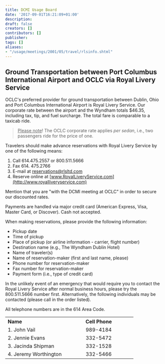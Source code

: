 ```yaml
---
title: DCMI Usage Board
date: '2017-09-01T16:21:09+01:00'
description: 
draft: false
creators: []
contributors: []
publisher: 
tags: []
aliases:
- "/usage/meetings/2001/05/travel/rlsinfo.shtml"
---
```


<!--#include virtual="/ssi/header.shtml" -->
## Ground Transportation between Port Columbus International Airport and OCLC via Royal Livery Service
  

OCLC's preferred provider for ground transportation between Dublin, Ohio and Port Columbus International Airport is Royal Livery Service. Our corporate rate between the airport and the Wyndham totals $46.35, including tax, tip, and fuel surcharge. The total fare is comparable to a taxicab ride.

> <u>Please note</u>! The OCLC corporate rate applies _per sedan_, i.e., two passengers ride for the price of one.

Travelers should make advance reservations with Royal Livery Service by one of the following means:

1. Call 614.475.2557 or 800.511.5666
2. Fax 614. 475.2766
3. E-mail at [reservations@rlsltd.com](mailto:reservations@rlsltd.com)
4. Reserve online at [www.RoyalLiveryService.com](http://www.royalliveryservice.com)

Mention that you are "with the DCMI meeting at OCLC" in order to secure our discounted rates.

Payments are handled via major credit card (American Express, Visa, Master Card, or Discover). Cash not accepted.

When making reservations, please provide the following information:

- Pickup date
- Time of pickup
- Place of pickup (or airline information - carrier, flight number)
- Destination name (e.g., The Wyndham Dublin Hotel)
- Name of traveler(s)
- Name of reservation-maker (first and last name, please)
- Phone number for reservation-maker
- Fax number for reservation-maker
- Payment form (i.e., type of credit card) 

In the unlikely event of an emergency that would require you to contact the Royal Livery Service after normal business hours, please try the 800.511.5666 number first. Alternatively, the following individuals may be contacted (please call in the order listed).

All telephone numbers are in the 614 Area Code.

<table width="40%">
  <tr>
    <th width="46%">
      <div align="left">Name</div>
    </th>
    <th width="54%">Cell Phone</th>
  </tr>
  <tr>
    <td width="46%">1. John Vail </td>
    <td width="54%">
      <center>
        989-4184 
      </center>
    </td>
  </tr>
  <tr>
    <td width="46%">2. Jennie Evans </td>
    <td width="54%">
      <center>
        332-5472 
      </center>
    </td>
  </tr>
  <tr>
    <td width="46%">3. Jacinda Shipman </td>
    <td width="54%">
      <center>
        332-1528 
      </center>
    </td>
  </tr>
  <tr>
    <td width="46%">4. Jeremy Worthington</td>
    <td width="54%">
      <center>
        332-5466 
      </center>
    </td>
  </tr>
</table>


&nbsp;

